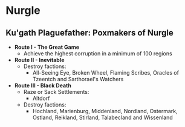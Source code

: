 # Nurgle

## Ku'gath Plaguefather: Poxmakers of Nurgle

* **Route I - The Great Game**
    * Achieve the highest corruption in a minimum of 100 regions
* **Route II - Inevitable**
    * Destroy factions:
        *  All-Seeing Eye, Broken Wheel, Flaming Scribes, Oracles of Tzeentch and Sarthorael's Watchers
* **Route III - Black Death**
    * Raze or Sack Settlements:
        * Altdorf
    * Destroy factions:
        * Hochland, Marienburg, Middenland, Nordland, Ostermark, Ostland, Reikland, Stirland, Talabecland and Wissenland